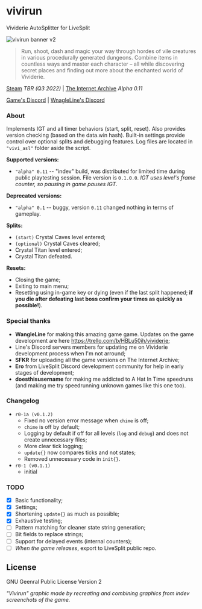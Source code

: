 # vivirun
Vividerie AutoSplitter for LiveSplit

![vivirun banner v2](https://user-images.githubusercontent.com/77988565/145692998-f45c6aa0-20fa-4786-88c7-b2b9f6a809ab.png)

> Run, shoot, dash and magic your way through hordes of vile creatures in various procedurally generated dungeons. Combine items in countless ways and master each character – all while discovering secret places and finding out more about the enchanted world of Vividerie. 

[Steam](https://store.steampowered.com/app/1769200/Vividerie/) *TBR (Q3 2022)* | [The Internet Archive](https://archive.org/details/vividerie-0.1) *Alpha 0.11*

[Game's Discord](https://discord.gg/R7GE7qEAw2) | [WnagleLine's Discord](http://discord.gg/DbfTn7w)

### About
Implements IGT and all timer behaviors (start, split, reset). Also provides version checking (based on the data.win hash). Built-in settings provide control over optional splits and debugging features. Log files are located in `"vivi_asl"` folder aside the script.

**Supported versions:**
- `"alpha" 0.11` -- "indev" build, was distributed for limited time during public playtesting session. File version is `0.1.0.0`. _IGT uses level's frame counter, so pausing in game pauses IGT_.

**Deprecated versions:**
- `"alpha" 0.1` -- buggy, version `0.11` changed nothing in terms of gameplay.

**Splits:**
- `(start)` Crystal Caves level entered;
- `(optional)` Crystal Caves cleared;
- Crystal Titan level entered;
- Crystal Titan defeated.

**Resets:**
- Closing the game;
- Exiting to main menu;
- Resetting using in-game key or dying (even if the last split happened; **if you die after defeating last boss confirm your times as quickly as possible!**).


### Special thanks
- **WangleLine** for making this amazing game game. Updates on the game development are here https://trello.com/b/HBLu50ih/vividerie;
- Line's Discord servers members for updating me on Vividerie development process when I'm not arround;
- **SFKR** for uploading all the game versions on The Internet Archive;
- **Ero** from LiveSplit Discord development community for help in early stages of development;
- **doesthisusername** for making me addicted to A Hat In Time speedruns (and making me try speedrunning unknown games like this one too).

### Changelog
- `r0-1a (v0.1.2)`
	- Fixed no version error message when `chime` is off;
	- `chime` is off by default;
	- Logging by default if off for all levels (`log` and `debug`) and does not create unnecessary files;
	- More clear tick logging;
	- `update{}` now compares ticks and not states;
	- Removed unnecessary code in `init{}`.
- `r0-1 (v0.1.1)`
	- initial

### TODO
- [x] Basic functionality;
- [x] Settings;
- [x] Shortening `update{}` as much as possible;
- [x] Exhaustive testing; 
- [ ] Pattern matching for cleaner state string generation;
- [ ] Bit fields to replace strings;
- [ ] Support for delayed events (internal counters);
- [ ] _When the game releases_, export to LiveSplit public repo.

## License
GNU Geenral Public License Version 2

_"Vivirun" graphic made by recreating and combining graphics from indev screenchots of the game._

